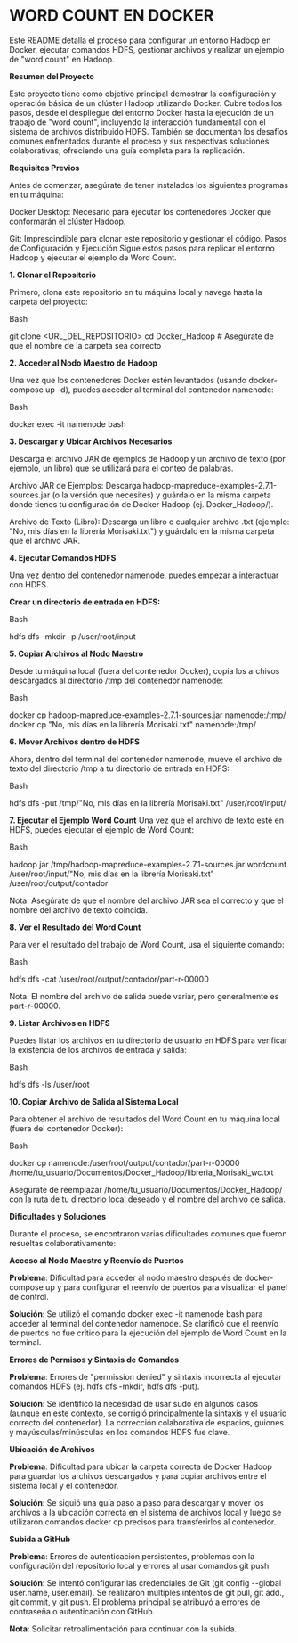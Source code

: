 # **WORD COUNT EN DOCKER**
Este README detalla el proceso para configurar un entorno Hadoop en Docker, ejecutar comandos HDFS, gestionar archivos y realizar un ejemplo de "word count" en Hadoop.

**Resumen del Proyecto**

Este proyecto tiene como objetivo principal demostrar la configuración y operación básica de un clúster Hadoop utilizando Docker. Cubre todos los pasos, desde el despliegue del entorno Docker hasta la ejecución de un trabajo de "word count", incluyendo la interacción fundamental con el sistema de archivos distribuido HDFS. También se documentan los desafíos comunes enfrentados durante el proceso y sus respectivas soluciones colaborativas, ofreciendo una guía completa para la replicación.

**Requisitos Previos**

Antes de comenzar, asegúrate de tener instalados los siguientes programas en tu máquina:

Docker Desktop: Necesario para ejecutar los contenedores Docker que conformarán el clúster Hadoop.

Git: Imprescindible para clonar este repositorio y gestionar el código.
Pasos de Configuración y Ejecución
Sigue estos pasos para replicar el entorno Hadoop y ejecutar el ejemplo de Word Count.

**1. Clonar el Repositorio**

Primero, clona este repositorio en tu máquina local y navega hasta la carpeta del proyecto:

Bash


git clone <URL_DEL_REPOSITORIO>
cd Docker_Hadoop # Asegúrate de que el nombre de la carpeta sea correcto


**2. Acceder al Nodo Maestro de Hadoop**

Una vez que los contenedores Docker estén levantados (usando docker-compose up -d), puedes acceder al terminal del contenedor namenode:

Bash


docker exec -it namenode bash


**3. Descargar y Ubicar Archivos Necesarios**

Descarga el archivo JAR de ejemplos de Hadoop y un archivo de texto (por ejemplo, un libro) que se utilizará para el conteo de palabras.

Archivo JAR de Ejemplos:
Descarga hadoop-mapreduce-examples-2.7.1-sources.jar (o la versión que necesites) y guárdalo en la misma carpeta donde tienes tu configuración de Docker Hadoop (ej. Docker_Hadoop/).

Archivo de Texto (Libro):
Descarga un libro o cualquier archivo .txt (ejemplo: "No, mis días en la librería Morisaki.txt") y guárdalo en la misma carpeta que el archivo JAR.

**4. Ejecutar Comandos HDFS**

Una vez dentro del contenedor namenode, puedes empezar a interactuar con HDFS.

**Crear un directorio de entrada en HDFS:**

Bash


hdfs dfs -mkdir -p /user/root/input


**5. Copiar Archivos al Nodo Maestro**

Desde tu máquina local (fuera del contenedor Docker), copia los archivos descargados al directorio /tmp del contenedor namenode:

Bash


docker cp hadoop-mapreduce-examples-2.7.1-sources.jar namenode:/tmp/
docker cp "No, mis días en la librería Morisaki.txt" namenode:/tmp/


**6. Mover Archivos dentro de HDFS**

Ahora, dentro del terminal del contenedor namenode, mueve el archivo de texto del directorio /tmp a tu directorio de entrada en HDFS:

Bash


hdfs dfs -put /tmp/"No, mis días en la librería Morisaki.txt" /user/root/input/


**7. Ejecutar el Ejemplo Word Count**
Una vez que el archivo de texto esté en HDFS, puedes ejecutar el ejemplo de Word Count:

Bash


hadoop jar /tmp/hadoop-mapreduce-examples-2.7.1-sources.jar wordcount /user/root/input/"No, mis días en la librería Morisaki.txt" /user/root/output/contador


Nota: Asegúrate de que el nombre del archivo JAR sea el correcto y que el nombre del archivo de texto coincida.

**8. Ver el Resultado del Word Count**

Para ver el resultado del trabajo de Word Count, usa el siguiente comando:

Bash


hdfs dfs -cat /user/root/output/contador/part-r-00000


Nota: El nombre del archivo de salida puede variar, pero generalmente es part-r-00000.

**9. Listar Archivos en HDFS**

Puedes listar los archivos en tu directorio de usuario en HDFS para verificar la existencia de los archivos de entrada y salida:

Bash


hdfs dfs -ls /user/root


**10. Copiar Archivo de Salida al Sistema Local**

Para obtener el archivo de resultados del Word Count en tu máquina local (fuera del contenedor Docker):

Bash


docker cp namenode:/user/root/output/contador/part-r-00000 /home/tu_usuario/Documentos/Docker_Hadoop/libreria_Morisaki_wc.txt


Asegúrate de reemplazar /home/tu_usuario/Documentos/Docker_Hadoop/ con la ruta de tu directorio local deseado y el nombre del archivo de salida.

**Dificultades y Soluciones**

Durante el proceso, se encontraron varias dificultades comunes que fueron resueltas colaborativamente:

**Acceso al Nodo Maestro y Reenvío de Puertos**

**Problema**: Dificultad para acceder al nodo maestro después de docker-compose up y para configurar el reenvío de puertos para visualizar el panel de control.

**Solución**: Se utilizó el comando docker exec -it namenode bash para acceder al terminal del contenedor namenode. Se clarificó que el reenvío de puertos no fue crítico para la ejecución del ejemplo de Word Count en la terminal.

**Errores de Permisos y Sintaxis de Comandos**

**Problema**: Errores de "permission denied" y sintaxis incorrecta al ejecutar comandos HDFS (ej. hdfs dfs -mkdir, hdfs dfs -put).

**Solución**: Se identificó la necesidad de usar sudo en algunos casos (aunque en este contexto, se corrigió principalmente la sintaxis y el usuario correcto del contenedor). La corrección colaborativa de espacios, guiones y mayúsculas/minúsculas en los comandos HDFS fue clave.

**Ubicación de Archivos**

**Problema**: Dificultad para ubicar la carpeta correcta de Docker Hadoop para guardar los archivos descargados y para copiar archivos entre el sistema local y el contenedor.

**Solución**: Se siguió una guía paso a paso para descargar y mover los archivos a la ubicación correcta en el sistema de archivos local y luego se utilizaron comandos docker cp precisos para transferirlos al contenedor.

**Subida a GitHub**

**Problema**: Errores de autenticación persistentes, problemas con la configuración del repositorio local y errores al usar comandos git push.

**Solución**: Se intentó configurar las credenciales de Git (git config --global user.name, user.email). Se realizaron múltiples intentos de git pull, git add., git commit, y git push. El problema principal se atribuyó a errores de contraseña o autenticación con GitHub. 

**Nota**: Solicitar retroalimentación para  continuar con la subida.

